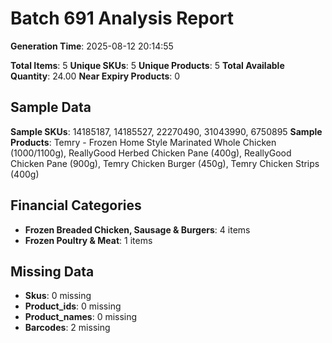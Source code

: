 # Batch 691 Analysis Report

**Generation Time**: 2025-08-12 20:14:55

**Total Items**: 5
**Unique SKUs**: 5
**Unique Products**: 5
**Total Available Quantity**: 24.00
**Near Expiry Products**: 0

## Sample Data
**Sample SKUs**: 14185187, 14185527, 22270490, 31043990, 6750895
**Sample Products**: Temry - Frozen Home Style Marinated Whole Chicken (1000/1100g), ReallyGood Herbed Chicken Pane (400g), ReallyGood Chicken Pane (900g), Temry Chicken Burger (450g), Temry Chicken Strips (400g)

## Financial Categories
- **Frozen Breaded Chicken, Sausage & Burgers**: 4 items
- **Frozen Poultry & Meat**: 1 items

## Missing Data
- **Skus**: 0 missing
- **Product_ids**: 0 missing
- **Product_names**: 0 missing
- **Barcodes**: 2 missing
